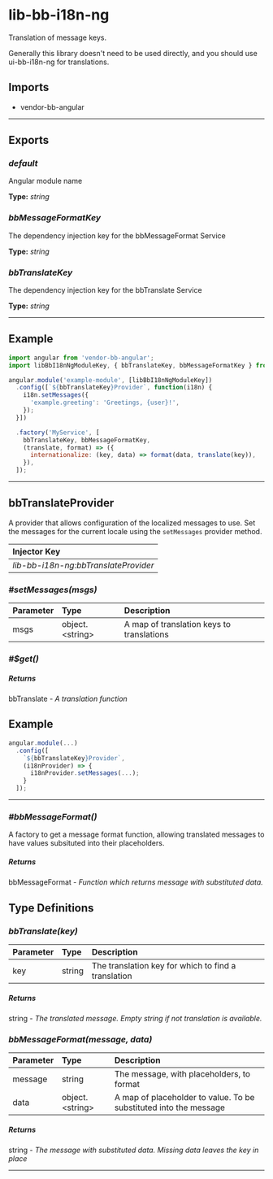 # lib-bb-i18n-ng

Translation of message keys.

Generally this library doesn't need to be used directly, and you should use ui-bb-i18n-ng for
translations.

## Imports

* vendor-bb-angular

---

## Exports

### *default*

Angular module name

**Type:** *string*

### *bbMessageFormatKey*

The dependency injection key for the bbMessageFormat Service

**Type:** *string*

### *bbTranslateKey*

The dependency injection key for the bbTranslate Service

**Type:** *string*


---

## Example

```javascript
import angular from 'vendor-bb-angular';
import libBbI18nNgModuleKey, { bbTranslateKey, bbMessageFormatKey } from 'lib-bb-i18n-ng';

angular.module('example-module', [libBbI18nNgModuleKey])
  .config([`${bbTranslateKey}Provider`, function(i18n) {
    i18n.setMessages({
      'example.greeting': 'Greetings, {user}!',
    });
  }])

  .factory('MyService', [
    bbTranslateKey, bbMessageFormatKey,
    (translate, format) => ({
      internationalize: (key, data) => format(data, translate(key)),
    }),
  ]);
```

---

## bbTranslateProvider

A provider that allows configuration of the localized messages to use.
Set the messages for the current locale using the `setMessages` provider method.


| Injector Key |
| :-- |
| *lib-bb-i18n-ng:bbTranslateProvider* |


### *#setMessages(msgs)*


| Parameter | Type | Description |
| :-- | :-- | :-- |
| msgs | object.&lt;string&gt; | A map of translation keys to translations |

### *#$get()*


##### Returns

bbTranslate - *A translation function*

## Example

```javascript
angular.module(...)
  .config([
    `${bbTranslateKey}Provider`,
    (i18nProvider) => {
      i18nProvider.setMessages(...);
    }
  ]);
```

---

### *#bbMessageFormat()*

A factory to get a message format function, allowing translated messages to have values
subsituted into their placeholders.


##### Returns

bbMessageFormat - *Function which returns message with substituted data.*

## Type Definitions


### *bbTranslate(key)*


| Parameter | Type | Description |
| :-- | :-- | :-- |
| key | string | The translation key for which to find a translation |

##### Returns

string - *The translated message. Empty string if not translation is available.*

### *bbMessageFormat(message, data)*


| Parameter | Type | Description |
| :-- | :-- | :-- |
| message | string | The message, with placeholders, to format |
| data | object.&lt;string&gt; | A map of placeholder to value. To be substituted into the message |

##### Returns

string - *The message with substituted data. Missing data leaves the key in place*

---
